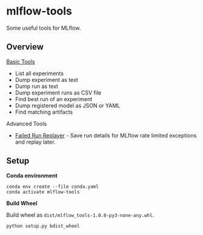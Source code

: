 # mlflow-tools

Some useful tools for MLflow.

## Overview

[Basic Tools](mlflow_tools/tools/README.md)
* List all experiments
* Dump experiment as text
* Dump run as text
* Dump experiment runs as CSV file
* Find best run of an experiment
* Dump registered model as JSON or YAML
* Find matching artifacts

Advanced Tools
* [Failed Run Replayer](mlflow_tools/failed_run_replayer/README.md) - Save run details for MLflow rate limited exceptions and replay later.

## Setup 

**Conda environment**

```
conda env create --file conda.yaml
conda activate mlflow-tools
```

**Build Wheel**

Build wheel as `dist/mlflow_tools-1.0.0-py3-none-any.whl`.

```
python setup.py bdist_wheel
```


